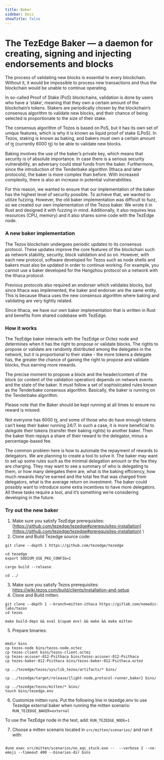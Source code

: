 ```yaml
---
title: Baker
sidebar: Docs
showTitle: false
---
```


# The TezEdge Baker — a daemon for creating, signing and injecting endorsements and blocks

The process of validating new blocks is essential to every blockchain. Without it, it would be impossible to process new transactions and thus the blockchain would be unable to continue operating. 

In so-called Proof of Stake (PoS) blockchains, validation is done by users who have a ‘stake’, meaning that they own a certain amount of the blockchain’s tokens. Stakers are periodically chosen by the blockchain’s consensus algorithm to validate new blocks, and their chance of being selected is proportionate to the size of their stake.

The consensus algorithm of Tezos is based on PoS, but it has its own set of unique features, which is why it is known as liquid proof of stake (LPoS). In Tezos, staking is known as baking, and bakers must own a certain amount of ꜩ (currently 6000 ꜩ) to be able to validate new blocks.

Baking involves the use of the baker’s private key, which means that security is of absolute importance. In case there is a serious security vulnerability, an adversary could steal funds from the baker. Furthermore, since the introduction of the Tenderbake algorithm (Ithaca and later protocols), the baker is more complex than before. With increased complexity, there is also an increase in potential vulnerabilities.

For this reason, we wanted to ensure that our implementation of the baker has the highest level of security possible. To achieve that, we wanted to utilize fuzzing. However, the old baker implementation was difficult to fuzz, so we created our own implementation of the Tezos baker. We wrote it in Rust and designed it with fuzzing in mind. Additionally, it also requires less resources (CPU, memory) and it also shares some code with the TezEdge node. 


### A new baker implementation

The Tezos blockchain undergoes periodic updates to its consensus protocol. These updates improve the core features of the blockchain such as network stability, security, block validation and so on. However, with each new protocol, software developed for Tezos such as node shells and bakers must also be updated in order to continue working. For example, you cannot use a baker developed for the Hangzhou protocol on a network with the Ithaca protocol. 

Previous protocols also required an endorser which validates blocks, but since Ithaca was implemented, the baker and endorser are the same entity. This is because Ithaca uses the new consensus algorithm where baking and validating are very tightly related.

Since Ithaca, we have our own baker implementation that is written in Rust and benefits from shared codebase with TezEdge.


### How it works

The TezEdge baker interacts with the TezEdge or Octez node and determines when it has the right to propose or validate blocks. The rights to propose or validate are randomly distributed among the delegates in the network, but it is proportional to their stake - the more tokens a delegate has, the greater the chance of gaining the right to propose and validate blocks, thus earning more rewards. 

The precise moment to propose a block and the header/content of the block (or content of the validation operation) depends on network events and the state of the baker. It must follow a set of sophisticated rules known as the Tenderbake consensus algorithm. Basically, the baker is running on the Tenderbake algorithm.

Please note that the Baker should be kept running at all times to ensure no reward is missed.

Not everyone has 6000 ꜩ, and some of those who do have enough tokens can’t keep their baker running 24/7. In such a case, it is more beneficial to _delegate_ their tokens (transfer their baking rights) to another baker. Then the baker then repays a share of their reward to the delegator, minus a percentage-based fee.

The common problem here is how to automate the repayment of rewards to delegators. We are planning to create a tool to solve it. The baker may want to set up some rules such as the minimal delegation amount or the fee they are charging. They may want to see a summary of who is delegating to them, or how many delegates there are, what is the baking efficiency, how much rewards they’ve earned and the total fee that was charged from delegators, what is the average return on investment. The baker could possibly want to introduce some extra incentives to have more delegators. All these tasks require a tool, and it’s something we’re considering developing in the future.


### Try out the new baker

1. Make sure you satisfy TezEdge prerequisites: [https://github.com/tezedge/tezedge#prerequisites-installation](https://github.com/tezedge/tezedge#prerequisites-installation) \
2. Clone and Build Tezedge source code: 
``` 
git clone --depth 1 https://github.com/tezedge/tezedge

cd tezedge 
export SODIUM_USE_PKG_CONFIG=1

cargo build --release

cd ../ 
```

3. Make sure you satisfy Tezos prerequisites: https://wiki.tezos.com/build/clients/installation-and-setup 
4. Clone and Build mitten. 
``` 
git clone --depth 1 --branch=mitten-ithaca https://gitlab.com/nomadic-labs/tezos
cd tezos

make build-deps && eval $(opam env) && make && make mitten

```

5. Prepare binaries: 
```

mkdir bins 
cp tezos-node bins/tezos-node.octez 
cp tezos-client bins/tezos-client.octez 
cp tezos-accuser-012-Psithaca bins/tezos-accuser-012-Psithaca 
cp tezos-baker-012-Psithaca bins/tezos-baker-012-Psithaca.octez

cp ../tezedge/tezos/sys/lib_tezos/artifacts/* bins/

cp ../tezedge/target/release/{light-node,protocol-runner,baker} bins/

cp ../tezedge/tezos/mitten/* bins/ 
touch bins/tezedge.env 
``` 
 
6. Customize mitten runs. 
Put the following line in tezedge.env to use Tezedge external baker when running the mitten scenario: 
`RUN_TEZEDGE_BAKER=external`

To use the TezEdge node in the test, add: `RUN_TEZEDGE_NODE=1`


7. Choose a mitten scenario located in `src/mitten/scenarios/` and run it with: 
```

dune exec src/mitten/scenarios/no_eqc_stuck.exe --  --verbose 2 --no-emoji --timeout 400 --binaries-dir bins 
```
